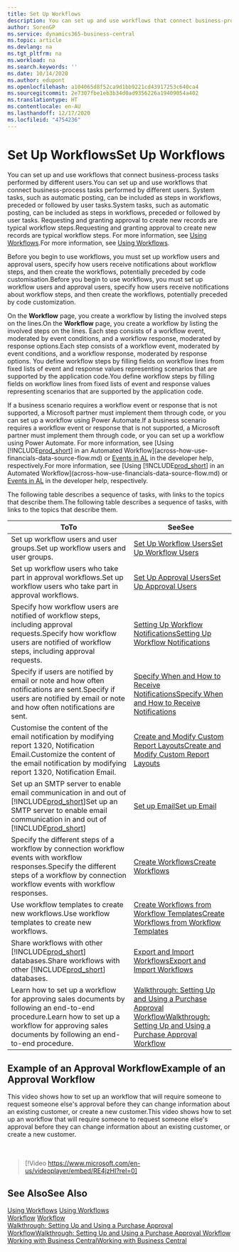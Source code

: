 ```yaml
---
title: Set Up Workflows
description: You can set up and use workflows that connect business-process tasks performed by different users. Learn about the different steps you must take.
author: SorenGP
ms.service: dynamics365-business-central
ms.topic: article
ms.devlang: na
ms.tgt_pltfrm: na
ms.workload: na
ms.search.keywords: ''
ms.date: 10/14/2020
ms.author: edupont
ms.openlocfilehash: a104065d8f52ca9d1bb9221cd43917253c640ca4
ms.sourcegitcommit: 2e7307fbe1eb3b34d0ad9356226a19409054a402
ms.translationtype: HT
ms.contentlocale: en-AU
ms.lasthandoff: 12/17/2020
ms.locfileid: "4754236"
---
```

# <a name="set-up-workflows"></a><span data-ttu-id="87ddd-104">Set Up Workflows</span><span class="sxs-lookup"><span data-stu-id="87ddd-104">Set Up Workflows</span></span>

<span data-ttu-id="87ddd-105">You can set up and use workflows that connect business-process tasks performed by different users.</span><span class="sxs-lookup"><span data-stu-id="87ddd-105">You can set up and use workflows that connect business-process tasks performed by different users.</span></span> <span data-ttu-id="87ddd-106">System tasks, such as automatic posting, can be included as steps in workflows, preceded or followed by user tasks.</span><span class="sxs-lookup"><span data-stu-id="87ddd-106">System tasks, such as automatic posting, can be included as steps in workflows, preceded or followed by user tasks.</span></span> <span data-ttu-id="87ddd-107">Requesting and granting approval to create new records are typical workflow steps.</span><span class="sxs-lookup"><span data-stu-id="87ddd-107">Requesting and granting approval to create new records are typical workflow steps.</span></span> <span data-ttu-id="87ddd-108">For more information, see [Using Workflows](across-use-workflows.md).</span><span class="sxs-lookup"><span data-stu-id="87ddd-108">For more information, see [Using Workflows](across-use-workflows.md).</span></span>  

 <span data-ttu-id="87ddd-109">Before you begin to use workflows, you must set up workflow users and approval users, specify how users receive notifications about workflow steps, and then create the workflows, potentially preceded by code customisation.</span><span class="sxs-lookup"><span data-stu-id="87ddd-109">Before you begin to use workflows, you must set up workflow users and approval users, specify how users receive notifications about workflow steps, and then create the workflows, potentially preceded by code customization.</span></span>  

 <span data-ttu-id="87ddd-110">On the **Workflow** page, you create a workflow by listing the involved steps on the lines.</span><span class="sxs-lookup"><span data-stu-id="87ddd-110">On the **Workflow** page, you create a workflow by listing the involved steps on the lines.</span></span> <span data-ttu-id="87ddd-111">Each step consists of a workflow event, moderated by event conditions, and a workflow response, moderated by response options.</span><span class="sxs-lookup"><span data-stu-id="87ddd-111">Each step consists of a workflow event, moderated by event conditions, and a workflow response, moderated by response options.</span></span> <span data-ttu-id="87ddd-112">You define workflow steps by filling fields on workflow lines from fixed lists of event and response values representing scenarios that are supported by the application code.</span><span class="sxs-lookup"><span data-stu-id="87ddd-112">You define workflow steps by filling fields on workflow lines from fixed lists of event and response values representing scenarios that are supported by the application code.</span></span>  

 <span data-ttu-id="87ddd-113">If a business scenario requires a workflow event or response that is not supported, a Microsoft partner must implement them through code, or you can set up a workflow using Power Automate.</span><span class="sxs-lookup"><span data-stu-id="87ddd-113">If a business scenario requires a workflow event or response that is not supported, a Microsoft partner must implement them through code, or you can set up a workflow using Power Automate.</span></span> <span data-ttu-id="87ddd-114">For more information, see [Using [!INCLUDE[prod_short](includes/prod_short.md)] in an Automated Workflow](across-how-use-financials-data-source-flow.md) or [Events in AL](/dynamics365/business-central/dev-itpro/developer/devenv-events-in-al) in the developer help, respectively.</span><span class="sxs-lookup"><span data-stu-id="87ddd-114">For more information, see [Using [!INCLUDE[prod_short](includes/prod_short.md)] in an Automated Workflow](across-how-use-financials-data-source-flow.md) or [Events in AL](/dynamics365/business-central/dev-itpro/developer/devenv-events-in-al) in the developer help, respectively.</span></span>

 <span data-ttu-id="87ddd-115">The following table describes a sequence of tasks, with links to the topics that describe them.</span><span class="sxs-lookup"><span data-stu-id="87ddd-115">The following table describes a sequence of tasks, with links to the topics that describe them.</span></span>  

|<span data-ttu-id="87ddd-116">**To**</span><span class="sxs-lookup"><span data-stu-id="87ddd-116">**To**</span></span>|<span data-ttu-id="87ddd-117">**See**</span><span class="sxs-lookup"><span data-stu-id="87ddd-117">**See**</span></span>|  
|------------|-------------|  
|<span data-ttu-id="87ddd-118">Set up workflow users and user groups.</span><span class="sxs-lookup"><span data-stu-id="87ddd-118">Set up workflow users and user groups.</span></span>|[<span data-ttu-id="87ddd-119">Set Up Workflow Users</span><span class="sxs-lookup"><span data-stu-id="87ddd-119">Set Up Workflow Users</span></span>](across-how-to-set-up-workflow-users.md)|  
|<span data-ttu-id="87ddd-120">Set up workflow users who take part in approval workflows.</span><span class="sxs-lookup"><span data-stu-id="87ddd-120">Set up workflow users who take part in approval workflows.</span></span>|[<span data-ttu-id="87ddd-121">Set Up Approval Users</span><span class="sxs-lookup"><span data-stu-id="87ddd-121">Set Up Approval Users</span></span>](across-how-to-set-up-approval-users.md)|  
|<span data-ttu-id="87ddd-122">Specify how workflow users are notified of workflow steps, including approval requests.</span><span class="sxs-lookup"><span data-stu-id="87ddd-122">Specify how workflow users are notified of workflow steps, including approval requests.</span></span>|[<span data-ttu-id="87ddd-123">Setting Up Workflow Notifications</span><span class="sxs-lookup"><span data-stu-id="87ddd-123">Setting Up Workflow Notifications</span></span>](across-setting-up-workflow-notifications.md)|  
|<span data-ttu-id="87ddd-124">Specify if users are notified by email or note and how often notifications are sent.</span><span class="sxs-lookup"><span data-stu-id="87ddd-124">Specify if users are notified by email or note and how often notifications are sent.</span></span>|[<span data-ttu-id="87ddd-125">Specify When and How to Receive Notifications</span><span class="sxs-lookup"><span data-stu-id="87ddd-125">Specify When and How to Receive Notifications</span></span>](across-how-to-specify-when-and-how-to-receive-notifications.md)|  
|<span data-ttu-id="87ddd-126">Customise the content of the email notification by modifying report 1320, Notification Email.</span><span class="sxs-lookup"><span data-stu-id="87ddd-126">Customize the content of the email notification by modifying report 1320, Notification Email.</span></span>|[<span data-ttu-id="87ddd-127">Create and Modify Custom Report Layouts</span><span class="sxs-lookup"><span data-stu-id="87ddd-127">Create and Modify Custom Report Layouts</span></span>](ui-how-create-custom-report-layout.md)|  
|<span data-ttu-id="87ddd-128">Set up an SMTP server to enable email communication in and out of [!INCLUDE[prod_short](includes/prod_short.md)]</span><span class="sxs-lookup"><span data-stu-id="87ddd-128">Set up an SMTP server to enable email communication in and out of [!INCLUDE[prod_short](includes/prod_short.md)]</span></span>|[<span data-ttu-id="87ddd-129">Set up Email</span><span class="sxs-lookup"><span data-stu-id="87ddd-129">Set up Email</span></span>](admin-how-setup-email.md)|
|<span data-ttu-id="87ddd-130">Specify the different steps of a workflow by connection workflow events with workflow responses.</span><span class="sxs-lookup"><span data-stu-id="87ddd-130">Specify the different steps of a workflow by connection workflow events with workflow responses.</span></span>|[<span data-ttu-id="87ddd-131">Create Workflows</span><span class="sxs-lookup"><span data-stu-id="87ddd-131">Create Workflows</span></span>](across-how-to-create-workflows.md)|  
|<span data-ttu-id="87ddd-132">Use workflow templates to create new workflows.</span><span class="sxs-lookup"><span data-stu-id="87ddd-132">Use workflow templates to create new workflows.</span></span>|[<span data-ttu-id="87ddd-133">Create Workflows from Workflow Templates</span><span class="sxs-lookup"><span data-stu-id="87ddd-133">Create Workflows from Workflow Templates</span></span>](across-how-to-create-workflows-from-workflow-templates.md)|  
|<span data-ttu-id="87ddd-134">Share workflows with other [!INCLUDE[prod_short](includes/prod_short.md)] databases.</span><span class="sxs-lookup"><span data-stu-id="87ddd-134">Share workflows with other [!INCLUDE[prod_short](includes/prod_short.md)] databases.</span></span>|[<span data-ttu-id="87ddd-135">Export and Import Workflows</span><span class="sxs-lookup"><span data-stu-id="87ddd-135">Export and Import Workflows</span></span>](across-how-to-export-and-import-workflows.md)|  
|<span data-ttu-id="87ddd-136">Learn how to set up a workflow for approving sales documents by following an end-to-end procedure.</span><span class="sxs-lookup"><span data-stu-id="87ddd-136">Learn how to set up a workflow for approving sales documents by following an end-to-end procedure.</span></span>|[<span data-ttu-id="87ddd-137">Walkthrough: Setting Up and Using a Purchase Approval Workflow</span><span class="sxs-lookup"><span data-stu-id="87ddd-137">Walkthrough: Setting Up and Using a Purchase Approval Workflow</span></span>](walkthrough-setting-up-and-using-a-purchase-approval-workflow.md)|  

## <a name="example-of-an-approval-workflow"></a><span data-ttu-id="87ddd-138">Example of an Approval Workflow</span><span class="sxs-lookup"><span data-stu-id="87ddd-138">Example of an Approval Workflow</span></span>
<span data-ttu-id="87ddd-139">This video shows how to set up an workflow that will require someone to request someone else's approval before they can change information about an existing customer, or create a new customer.</span><span class="sxs-lookup"><span data-stu-id="87ddd-139">This video shows how to set up an workflow that will require someone to request someone else's approval before they can change information about an existing customer, or create a new customer.</span></span>  
<br><br>  

> [!Video https://www.microsoft.com/en-us/videoplayer/embed/RE4jzHI?rel=0]

## <a name="see-also"></a><span data-ttu-id="87ddd-140">See Also</span><span class="sxs-lookup"><span data-stu-id="87ddd-140">See Also</span></span>  
 <span data-ttu-id="87ddd-141">[Using Workflows](across-use-workflows.md) </span><span class="sxs-lookup"><span data-stu-id="87ddd-141">[Using Workflows](across-use-workflows.md) </span></span>  
 <span data-ttu-id="87ddd-142">[Workflow](across-workflow.md) </span><span class="sxs-lookup"><span data-stu-id="87ddd-142">[Workflow](across-workflow.md) </span></span>  
 [<span data-ttu-id="87ddd-143">Walkthrough: Setting Up and Using a Purchase Approval Workflow</span><span class="sxs-lookup"><span data-stu-id="87ddd-143">Walkthrough: Setting Up and Using a Purchase Approval Workflow</span></span>](walkthrough-setting-up-and-using-a-purchase-approval-workflow.md)  
 [<span data-ttu-id="87ddd-144">Working with Business Central</span><span class="sxs-lookup"><span data-stu-id="87ddd-144">Working with Business Central</span></span>](ui-work-product.md)
